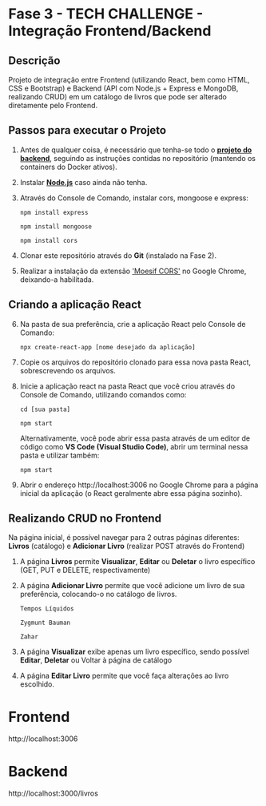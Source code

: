 # Fase 3 - TECH CHALLENGE - Integração Frontend/Backend

## Descrição 

Projeto de integração entre Frontend (utilizando React, bem como HTML, CSS e Bootstrap) e Backend (API com Node.js + Express e MongoDB, realizando CRUD) em um catálogo de livros que pode ser alterado diretamente pelo Frontend.

## Passos para executar o Projeto 

1. Antes de qualquer coisa, é necessário que tenha-se todo o **[projeto do backend](https://github.com/pgpribeiro/node-express-mongo-api)**, seguindo as instruções contidas no repositório (mantendo os containers do Docker ativos).

2. Instalar **[Node.js](https://nodejs.org/en/)** caso ainda não tenha.
 
3. Através do Console de Comando, instalar cors, mongoose e express:

   `npm install express`

   `npm install mongoose`

   `npm install cors`

4. Clonar este repositório através do **Git** (instalado na Fase 2).
 
5. Realizar a instalação da extensão ['Moesif CORS'](https://chromewebstore.google.com/detail/moesif-origincors-changer/digfbfaphojjndkpccljibejjbppifbc) no Google Chrome, deixando-a habilitada.

## Criando a aplicação React
6. Na pasta de sua preferência, crie a aplicação React pelo Console de Comando:

   `npx create-react-app [nome desejado da aplicação]`

7. Copie os arquivos do repositório clonado para essa nova pasta React, sobrescrevendo os arquivos.
   
8. Inicie a aplicação react na pasta React que você criou através do Console de Comando, utilizando comandos como:
 
   `cd [sua pasta]`
   
   `npm start`
   
   Alternativamente, você pode abrir essa pasta através de um editor de código como **VS Code (Visual Studio Code)**, abrir um terminal nessa pasta e utilizar também:
   
   `npm start`
   
   
9. Abrir o endereço http://localhost:3006 no Google Chrome para a página inicial da aplicação (o React geralmente abre essa página sozinho).

## Realizando CRUD no Frontend

Na página inicial, é possível navegar para 2 outras páginas diferentes: **Livros** (catálogo) e **Adicionar Livro** (realizar POST através do Frontend)
1. A página **Livros** permite **Visualizar**, **Editar** ou **Deletar** o livro específico (GET, PUT e DELETE, respectivamente)
2. A página **Adicionar Livro** permite que você adicione um livro de sua preferência, colocando-o no catálogo de livros.
   
   `Tempos Líquidos`
   
   `Zygmunt Bauman`
   
   `Zahar`
   
4. A página **Visualizar** exibe apenas um livro específico, sendo possível **Editar**, **Deletar** ou Voltar à página de catálogo
5. A página **Editar Livro** permite que você faça alterações ao livro escolhido.

# Frontend 

http://localhost:3006
# Backend 

http://localhost:3000/livros
   
